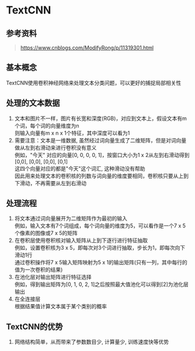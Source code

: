 # TextCNN


## 参考资料
> https://www.cnblogs.com/ModifyRong/p/11319301.html


## 基本概念
TextCNN使用卷积神经网络来处理文本分类问题，可以更好的捕捉局部相关性  


## 处理的文本数据
1. 文本和图片不一样，图片有长宽和深度(RGB)，对应到文本上，假设文本有m个词，每个词的向量维度为n  
则输入向量有m x n x 1个特征，其中深度可以看为1  
2. 需要注意：文本是一维数据, 虽然经过词向量生成了二维矩阵，但是对词向量做从左到右滑动来进行卷积没有意义  
例如，"今天" 对应的向量[0, 0, 0, 0, 1]，按窗口大小为1 x 2从左到右滑动得到[0,0], [0,0], [0,0], [0,1]  
这四个向量对应的都是"今天"这个词汇, 这种滑动没有帮助  
因此用来处理文本的卷积核的列数与词向量的维度要相同，卷积核只要从上到下滑动，不再需要从左到右滑动  


## 处理流程
1. 将文本通过词向量展开为二维矩阵作为最初的输入  
例如，输入文本有7个词组成，每个词向量的维度为5，可以看作是一个7 x 5个像素的图像或7 x 5的矩阵  
2. 在卷积层使用卷积核对输入矩阵从上到下逐行进行特征抽取  
例如，设置卷积核为3 x 5，即每次对3个词进行抽取，步长为1，即每次向下滑动1行  
通过卷积操作将7 x 5输入矩阵映射为5 x 1的输出矩阵(只有一列，其中每行的值为一次卷积的结果)  
3. 在池化层对输出矩阵进行特征选择  
例如，得到输出矩阵为[0, 1, 0, 2, 1]之后按照最大值池化可以得到[2]为池化层输出  
4. 在全连接层  
根据结果值计算文本属于某个类别的概率  


## TextCNN的优势
1. 网络结构简单，从而带来了参数数目少, 计算量少, 训练速度快等优势  